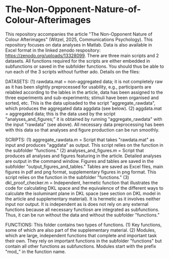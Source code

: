 # The-Non-Opponent-Nature-of-Colour-Afterimages
This repository accompanies the article "The Non-Opponent Nature of Colour Afterimages" (Witzel, 2025, Communications Psychology). This repository focuses on data analyses in Matlab. Data is also available in Excel format in the linked zenodo respository: https://zenodo.org/uploads/13328099. There are three main scripts and 2 datasets. All functions required for the scripts are either embedded in subfunctions or saved in the subfolder functions. You should thus be able to run each of the 3 scripts without further ado. Details on the files: 

DATASETS:
(1) rawdata.mat = non-aggregated data; it is not completely raw as it has been slightly preprocessed for usability, e.g., participants are relabled according to the lables in the article, data has been assigned to the three experiments and sub-experiments; stimuli have been organised and sorted, etc. This is the data uploaded to the script "aggregate_rawdata", which produces the aggregated data aggdata (see below).
(2) aggdata.mat = aggregated data; this is the data used by the script "analyses_and_figures;" it is obtained by running "aggregate_rawdata" with the input "rawdata" (see above). All necessary data preprocessing has been with this data so that analyses and figure production can be run smoothly.

SCRIPTS:
(1) aggregate_rawdata.m = Script that takes "rawdata.mat" as input and produces "aggdata" as output. This script relies on the function in the subfolder "functions."
(2) analyses_and_figures.m = Script that produces all analyses and figures featuring in the article. Detailed analyses are output in the command window. Figures and tables are saved in the subfolder "output_figures_and_tables." Tables are saved as Excel files, main figures in pdf and png format, supplementary figures in png format. This script relies on the function in the subfolder "functions."
(3) dkl_proof_checker.m = Independent, hermetic function that illustrates the code for calculating DKL space and the equivalence of the different ways to calculate the isoluminant plane in DKL space (see section on DKL model in the article and supplementary material). It is hermetic as it involves neither input nor output. It is independent as is does not rely on any external functions because all necessary functiosn are integrated as subfunctions. Thus, it can be run without the data and without the subfolder "functions." 

FUNCTIONS:
This folder contains two types of functions.
(1) Key functions, some of which are also part of the supplementary material.
(2) Modules, which are large, independent functions that complete and important task their own. They rely on important functions in the subfolder "functions" but contain all other functions as subfunctions. Modules start with the prefix "mod_" in the function name.

